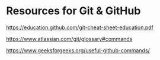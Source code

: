 # Resources for Git & GitHub

https://education.github.com/git-cheat-sheet-education.pdf

https://www.atlassian.com/git/glossary#commands

https://www.geeksforgeeks.org/useful-github-commands/
